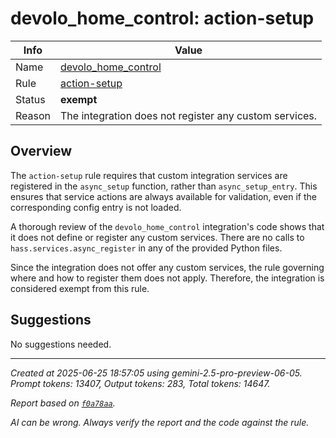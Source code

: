 # devolo_home_control: action-setup

| Info   | Value                                                                    |
|--------|--------------------------------------------------------------------------|
| Name   | [devolo_home_control](https://www.home-assistant.io/integrations/devolo_home_control/) |
| Rule   | [action-setup](https://developers.home-assistant.io/docs/core/integration-quality-scale/rules/action-setup)                                                     |
| Status | **exempt**                                       |
| Reason | The integration does not register any custom services. |

## Overview

The `action-setup` rule requires that custom integration services are registered in the `async_setup` function, rather than `async_setup_entry`. This ensures that service actions are always available for validation, even if the corresponding config entry is not loaded.

A thorough review of the `devolo_home_control` integration's code shows that it does not define or register any custom services. There are no calls to `hass.services.async_register` in any of the provided Python files.

Since the integration does not offer any custom services, the rule governing where and how to register them does not apply. Therefore, the integration is considered exempt from this rule.

## Suggestions

No suggestions needed.

---

_Created at 2025-06-25 18:57:05 using gemini-2.5-pro-preview-06-05. Prompt tokens: 13407, Output tokens: 283, Total tokens: 14647._

_Report based on [`f0a78aa`](https://github.com/home-assistant/core/tree/f0a78aadbe1ed91862f40c87da69b37962c1f0d7)._

_AI can be wrong. Always verify the report and the code against the rule._
